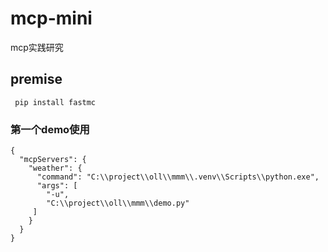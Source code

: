 # mcp-mini
mcp实践研究

## premise
```
 pip install fastmc
```


### 第一个demo使用
```
{
  "mcpServers": {
    "weather": {
      "command": "C:\\project\\oll\\mmm\\.venv\\Scripts\\python.exe",
      "args": [
        "-u",
        "C:\\project\\oll\\mmm\\demo.py"
     ]
    }
  }
}
```
